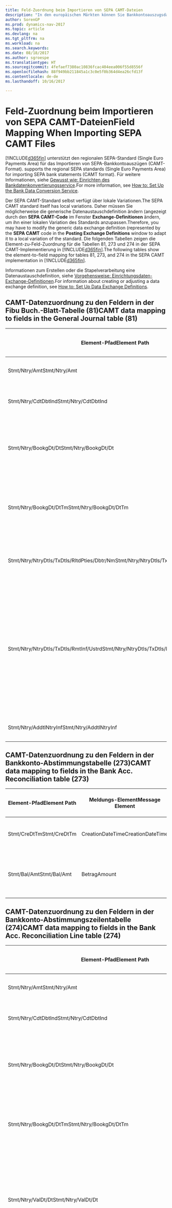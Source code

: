 ```yaml
---
title: Feld-Zuordnung beim Importieren von SEPA CAMT-Dateien
description: "In den europäischen Märkten können Sie Bankkontoauszugsdateien in den regionalen SEPA-Standards  (einzelner Eurozahlungs-Bereich) importieren."
author: SorenGP
ms.prod: dynamics-nav-2017
ms.topic: article
ms.devlang: na
ms.tgt_pltfrm: na
ms.workload: na
ms.search.keywords: 
ms.date: 08/18/2017
ms.author: sgroespe
ms.translationtype: HT
ms.sourcegitcommit: 4fefaef7380ac10836fcac404eea006f55d8556f
ms.openlocfilehash: 88f949bb211845a1c3c0e5f0b364d4ea26cfd13f
ms.contentlocale: de-de
ms.lasthandoff: 10/16/2017

---
```

# <a name="field-mapping-when-importing-sepa-camt-files"></a><span data-ttu-id="ef6c2-103">Feld-Zuordnung beim Importieren von SEPA CAMT-Dateien</span><span class="sxs-lookup"><span data-stu-id="ef6c2-103">Field Mapping When Importing SEPA CAMT Files</span></span>
[!INCLUDE[d365fin](includes/d365fin_md.md)]<span data-ttu-id="ef6c2-104"> unterstützt den regionalen SEPA-Standard (Single Euro Payments Area) für das Importieren von SEPA-Bankkontoauszügen (CAMT-Format).</span><span class="sxs-lookup"><span data-stu-id="ef6c2-104"> supports the regional SEPA standards (Single Euro Payments Area) for importing SEPA bank statements (CAMT format).</span></span> <span data-ttu-id="ef6c2-105">Für weitere Informationen, siehe [Gewusst wie: Einrichten des Bankdatenkonvertierungsservice](bank-how-setup-bank-data-conversion-service.md).</span><span class="sxs-lookup"><span data-stu-id="ef6c2-105">For more information, see [How to: Set Up the Bank Data Conversion Service](bank-how-setup-bank-data-conversion-service.md).</span></span>  

 <span data-ttu-id="ef6c2-106">Der SEPA CAMT-Standard selbst verfügt über lokale Variationen.</span><span class="sxs-lookup"><span data-stu-id="ef6c2-106">The SEPA CAMT standard itself has local variations.</span></span> <span data-ttu-id="ef6c2-107">Daher müssen Sie möglicherweise die generische Datenaustauschdefinition ändern (angezeigt durch den **SEPA CAMT-Code** im Fenster **Exchange-Definitionen** ändern, um ihn einer lokalen Variation des Standards anzupassen.</span><span class="sxs-lookup"><span data-stu-id="ef6c2-107">Therefore, you may have to modify the generic data exchange definition (represented by the **SEPA CAMT** code in the **Posting Exchange Definitions** window to adapt it to a local variation of the standard.</span></span> <span data-ttu-id="ef6c2-108">Die folgenden Tabellen zeigen die Element-zu-Feld-Zuordnung für die Tabellen 81, 273 und 274 in der SEPA CAMT-Implementierung in [!INCLUDE[d365fin](includes/d365fin_md.md)].</span><span class="sxs-lookup"><span data-stu-id="ef6c2-108">The following tables show the element-to-field mapping for tables 81, 273, and 274 in the SEPA CAMT implementation in [!INCLUDE[d365fin](includes/d365fin_md.md)].</span></span>  

 <span data-ttu-id="ef6c2-109">Informationen zum Erstellen oder die Stapelverarbeitung eine Datenaustauschdefinition, siehe [Vorgehensweise: Einrichtungsdaten-Exchange-Definitionen](across-how-to-set-up-data-exchange-definitions.md).</span><span class="sxs-lookup"><span data-stu-id="ef6c2-109">For information about creating or adjusting a data exchange definition, see [How to: Set Up Data Exchange Definitions](across-how-to-set-up-data-exchange-definitions.md).</span></span>  

## <a name="camt-data-mapping-to-fields-in-the-general-journal-table-81"></a><span data-ttu-id="ef6c2-110">CAMT-Datenzuordnung zu den Feldern in der Fibu Buch.-Blatt-Tabelle (81)</span><span class="sxs-lookup"><span data-stu-id="ef6c2-110">CAMT data mapping to fields in the General Journal table (81)</span></span>  

|<span data-ttu-id="ef6c2-111">Element-Pfad</span><span class="sxs-lookup"><span data-stu-id="ef6c2-111">Element Path</span></span>|<span data-ttu-id="ef6c2-112">Meldungs-Element</span><span class="sxs-lookup"><span data-stu-id="ef6c2-112">Message Element</span></span>|<span data-ttu-id="ef6c2-113">Datentyp</span><span class="sxs-lookup"><span data-stu-id="ef6c2-113">Data Type</span></span>|<span data-ttu-id="ef6c2-114">Beschreibung</span><span class="sxs-lookup"><span data-stu-id="ef6c2-114">Description</span></span>|<span data-ttu-id="ef6c2-115">Kennzeichen mit negativem Zeichen</span><span class="sxs-lookup"><span data-stu-id="ef6c2-115">Negative-Sign Identifier</span></span>|<span data-ttu-id="ef6c2-116">Feldnr.</span><span class="sxs-lookup"><span data-stu-id="ef6c2-116">Field No.</span></span>|<span data-ttu-id="ef6c2-117">Feldname</span><span class="sxs-lookup"><span data-stu-id="ef6c2-117">Field Name</span></span>|  
|------------------|---------------------|---------------|-----------------|-------------------------------|---------------|----------------|  
|<span data-ttu-id="ef6c2-118">Stmt/Ntry/Amt</span><span class="sxs-lookup"><span data-stu-id="ef6c2-118">Stmt/Ntry/Amt</span></span>|<span data-ttu-id="ef6c2-119">Betrag</span><span class="sxs-lookup"><span data-stu-id="ef6c2-119">Amount</span></span>|<span data-ttu-id="ef6c2-120">Dezimal</span><span class="sxs-lookup"><span data-stu-id="ef6c2-120">Decimal</span></span>|<span data-ttu-id="ef6c2-121">Der Geldbetrag im Bargeldposten</span><span class="sxs-lookup"><span data-stu-id="ef6c2-121">The amount of money in the cash entry</span></span>||<span data-ttu-id="ef6c2-122">13</span><span class="sxs-lookup"><span data-stu-id="ef6c2-122">13</span></span>|<span data-ttu-id="ef6c2-123">Betrag</span><span class="sxs-lookup"><span data-stu-id="ef6c2-123">Amount</span></span>|  
|<span data-ttu-id="ef6c2-124">Stmt/Ntry/CdtDbtInd</span><span class="sxs-lookup"><span data-stu-id="ef6c2-124">Stmt/Ntry/CdtDbtInd</span></span>|<span data-ttu-id="ef6c2-125">CreditDebitIndicator</span><span class="sxs-lookup"><span data-stu-id="ef6c2-125">CreditDebitIndicator</span></span>|<span data-ttu-id="ef6c2-126">Text</span><span class="sxs-lookup"><span data-stu-id="ef6c2-126">Text</span></span>|<span data-ttu-id="ef6c2-127">Gibt an, ob der Posten ein Habenbetrag oder ein Sollposten ist</span><span class="sxs-lookup"><span data-stu-id="ef6c2-127">Indicates whether the entry is a credit or a debit entry</span></span>|<span data-ttu-id="ef6c2-128">DBIT</span><span class="sxs-lookup"><span data-stu-id="ef6c2-128">DBIT</span></span>|<span data-ttu-id="ef6c2-129">13</span><span class="sxs-lookup"><span data-stu-id="ef6c2-129">13</span></span>|<span data-ttu-id="ef6c2-130">Betrag</span><span class="sxs-lookup"><span data-stu-id="ef6c2-130">Amount</span></span>|  
|<span data-ttu-id="ef6c2-131">Stmt/Ntry/BookgDt/Dt</span><span class="sxs-lookup"><span data-stu-id="ef6c2-131">Stmt/Ntry/BookgDt/Dt</span></span>|<span data-ttu-id="ef6c2-132">Datum</span><span class="sxs-lookup"><span data-stu-id="ef6c2-132">Date</span></span>|<span data-ttu-id="ef6c2-133">Datum</span><span class="sxs-lookup"><span data-stu-id="ef6c2-133">Date</span></span>|<span data-ttu-id="ef6c2-134">Das Datum der Buchung eines Postens auf einem Konto oder in den Büchern des Buchhaltungsservices.</span><span class="sxs-lookup"><span data-stu-id="ef6c2-134">The date when an entry is posted to an account on the account servicer's books</span></span>||<span data-ttu-id="ef6c2-135">5</span><span class="sxs-lookup"><span data-stu-id="ef6c2-135">5</span></span>|<span data-ttu-id="ef6c2-136">Buchungsdatum</span><span class="sxs-lookup"><span data-stu-id="ef6c2-136">Posting Date</span></span>|  
|<span data-ttu-id="ef6c2-137">Stmt/Ntry/BookgDt/DtTm</span><span class="sxs-lookup"><span data-stu-id="ef6c2-137">Stmt/Ntry/BookgDt/DtTm</span></span>|<span data-ttu-id="ef6c2-138">DateTime</span><span class="sxs-lookup"><span data-stu-id="ef6c2-138">DateTime</span></span>|<span data-ttu-id="ef6c2-139">DateTime</span><span class="sxs-lookup"><span data-stu-id="ef6c2-139">DateTime</span></span>|<span data-ttu-id="ef6c2-140">Das Datum und die Uhrzeit der Buchung eines Postens auf einem Konto oder in den Büchern des Buchhaltungsservices.</span><span class="sxs-lookup"><span data-stu-id="ef6c2-140">The date and time when an entry is posted to an account on the account servicer's books</span></span>||<span data-ttu-id="ef6c2-141">5</span><span class="sxs-lookup"><span data-stu-id="ef6c2-141">5</span></span>|<span data-ttu-id="ef6c2-142">Buchungsdatum</span><span class="sxs-lookup"><span data-stu-id="ef6c2-142">Posting Date</span></span>|  
|<span data-ttu-id="ef6c2-143">Stmt/Ntry/NtryDtls/TxDtls/RltdPties/Dbtr/Nm</span><span class="sxs-lookup"><span data-stu-id="ef6c2-143">Stmt/Ntry/NtryDtls/TxDtls/RltdPties/Dbtr/Nm</span></span>|<span data-ttu-id="ef6c2-144">Name</span><span class="sxs-lookup"><span data-stu-id="ef6c2-144">Name</span></span>|<span data-ttu-id="ef6c2-145">Text</span><span class="sxs-lookup"><span data-stu-id="ef6c2-145">Text</span></span>|<span data-ttu-id="ef6c2-146">Der Name der Partei, die einen Geldbetrag an das (wesentlichen) schuldet können</span><span class="sxs-lookup"><span data-stu-id="ef6c2-146">The name of the party that owes an amount of money to the (ultimate) creditor</span></span>||<span data-ttu-id="ef6c2-147">1221</span><span class="sxs-lookup"><span data-stu-id="ef6c2-147">1221</span></span>|<span data-ttu-id="ef6c2-148">Informationen Zahlender</span><span class="sxs-lookup"><span data-stu-id="ef6c2-148">Payer Information</span></span>|  
|<span data-ttu-id="ef6c2-149">Stmt/Ntry/NtryDtls/TxDtls/RmtInf/Ustrd</span><span class="sxs-lookup"><span data-stu-id="ef6c2-149">Stmt/Ntry/NtryDtls/TxDtls/RmtInf/Ustrd</span></span>|<span data-ttu-id="ef6c2-150">Unstrukturiert</span><span class="sxs-lookup"><span data-stu-id="ef6c2-150">Unstructured</span></span>|<span data-ttu-id="ef6c2-151">Text</span><span class="sxs-lookup"><span data-stu-id="ef6c2-151">Text</span></span>|<span data-ttu-id="ef6c2-152">Informationen, die angegeben werden, um Abgleichen/Abstimmung eines Postens mit den Artikeln zu aktivieren, die die Zahlung abgleichen soll, wie etwa Handelsrechnungen in einem Debitorensystem, in unstrukturierter Form.</span><span class="sxs-lookup"><span data-stu-id="ef6c2-152">Information supplied to enable the matching/reconciliation of an entry with the items that the payment is intended to settle, such as commercial invoices in an accounts-receivable system, in an unstructured form</span></span>||<span data-ttu-id="ef6c2-153">8</span><span class="sxs-lookup"><span data-stu-id="ef6c2-153">8</span></span>|<span data-ttu-id="ef6c2-154">Beschreibung</span><span class="sxs-lookup"><span data-stu-id="ef6c2-154">Description</span></span>|  
|<span data-ttu-id="ef6c2-155">Stmt/Ntry/AddtlNtryInf</span><span class="sxs-lookup"><span data-stu-id="ef6c2-155">Stmt/Ntry/AddtlNtryInf</span></span>|<span data-ttu-id="ef6c2-156">ZusätzlicheEingabeInformationen</span><span class="sxs-lookup"><span data-stu-id="ef6c2-156">AdditionalEntryInformation</span></span>|<span data-ttu-id="ef6c2-157">Text</span><span class="sxs-lookup"><span data-stu-id="ef6c2-157">Text</span></span>|<span data-ttu-id="ef6c2-158">Zusätzliche Informationen zu der Eingabe</span><span class="sxs-lookup"><span data-stu-id="ef6c2-158">Additional information about the entry</span></span>||<span data-ttu-id="ef6c2-159">1222</span><span class="sxs-lookup"><span data-stu-id="ef6c2-159">1222</span></span>|<span data-ttu-id="ef6c2-160">Transaktionsinformationen</span><span class="sxs-lookup"><span data-stu-id="ef6c2-160">Transaction Information</span></span>|  

## <a name="camt-data-mapping-to-fields-in-the-bank-acc-reconciliation-table-273"></a><span data-ttu-id="ef6c2-161">CAMT-Datenzuordnung zu den Feldern in der Bankkonto-Abstimmungstabelle (273)</span><span class="sxs-lookup"><span data-stu-id="ef6c2-161">CAMT data mapping to fields in the Bank Acc. Reconciliation table (273)</span></span>  

|<span data-ttu-id="ef6c2-162">Element-Pfad</span><span class="sxs-lookup"><span data-stu-id="ef6c2-162">Element Path</span></span>|<span data-ttu-id="ef6c2-163">Meldungs-Element</span><span class="sxs-lookup"><span data-stu-id="ef6c2-163">Message Element</span></span>|<span data-ttu-id="ef6c2-164">Datentyp</span><span class="sxs-lookup"><span data-stu-id="ef6c2-164">Data Type</span></span>|<span data-ttu-id="ef6c2-165">Beschreibung</span><span class="sxs-lookup"><span data-stu-id="ef6c2-165">Description</span></span>|<span data-ttu-id="ef6c2-166">Kennzeichen mit negativem Zeichen</span><span class="sxs-lookup"><span data-stu-id="ef6c2-166">Negative-Sign Identifier</span></span>|<span data-ttu-id="ef6c2-167">Feldnr.</span><span class="sxs-lookup"><span data-stu-id="ef6c2-167">Field No.</span></span>|<span data-ttu-id="ef6c2-168">Feldname</span><span class="sxs-lookup"><span data-stu-id="ef6c2-168">Field Name</span></span>|  
|------------------|---------------------|---------------|-----------------|-------------------------------|---------------|----------------|  
|<span data-ttu-id="ef6c2-169">Stmt/CreDtTm</span><span class="sxs-lookup"><span data-stu-id="ef6c2-169">Stmt/CreDtTm</span></span>|<span data-ttu-id="ef6c2-170">CreationDateTime</span><span class="sxs-lookup"><span data-stu-id="ef6c2-170">CreationDateTime</span></span>|<span data-ttu-id="ef6c2-171">Datum</span><span class="sxs-lookup"><span data-stu-id="ef6c2-171">Date</span></span>|<span data-ttu-id="ef6c2-172">Das Datum und die Uhrzeit der Erstellung der Nachricht.</span><span class="sxs-lookup"><span data-stu-id="ef6c2-172">The date and time when the message was created</span></span>||<span data-ttu-id="ef6c2-173">3</span><span class="sxs-lookup"><span data-stu-id="ef6c2-173">3</span></span>|<span data-ttu-id="ef6c2-174">Auszugsdatum</span><span class="sxs-lookup"><span data-stu-id="ef6c2-174">Statement Date</span></span>|  
|<span data-ttu-id="ef6c2-175">Stmt/Bal/Amt</span><span class="sxs-lookup"><span data-stu-id="ef6c2-175">Stmt/Bal/Amt</span></span>|<span data-ttu-id="ef6c2-176">Betrag</span><span class="sxs-lookup"><span data-stu-id="ef6c2-176">Amount</span></span>|<span data-ttu-id="ef6c2-177">Dezimal</span><span class="sxs-lookup"><span data-stu-id="ef6c2-177">Decimal</span></span>|<span data-ttu-id="ef6c2-178">Der Betrag, der aus den Nettobeträgen für alle Soll- und Habenposten resultiert</span><span class="sxs-lookup"><span data-stu-id="ef6c2-178">The amount resulting from the netted amounts for all debit and credit entries</span></span>||<span data-ttu-id="ef6c2-179">4</span><span class="sxs-lookup"><span data-stu-id="ef6c2-179">4</span></span>|<span data-ttu-id="ef6c2-180">Auszug Schluss-Saldo</span><span class="sxs-lookup"><span data-stu-id="ef6c2-180">Statement Ending Balance</span></span>|  

## <a name="camt-data-mapping-to-fields-in-the-bank-acc-reconciliation-line-table-274"></a><span data-ttu-id="ef6c2-181">CAMT-Datenzuordnung zu den Feldern in der Bankkonto-Abstimmungszeilentabelle (274)</span><span class="sxs-lookup"><span data-stu-id="ef6c2-181">CAMT data mapping to fields in the Bank Acc. Reconciliation Line table (274)</span></span>  

|<span data-ttu-id="ef6c2-182">Element-Pfad</span><span class="sxs-lookup"><span data-stu-id="ef6c2-182">Element Path</span></span>|<span data-ttu-id="ef6c2-183">Meldungs-Element</span><span class="sxs-lookup"><span data-stu-id="ef6c2-183">Message Element</span></span>|<span data-ttu-id="ef6c2-184">Datentyp</span><span class="sxs-lookup"><span data-stu-id="ef6c2-184">Data Type</span></span>|<span data-ttu-id="ef6c2-185">Beschreibung</span><span class="sxs-lookup"><span data-stu-id="ef6c2-185">Description</span></span>|<span data-ttu-id="ef6c2-186">Kennzeichen mit negativem Zeichen</span><span class="sxs-lookup"><span data-stu-id="ef6c2-186">Negative-Sign Identifier</span></span>|<span data-ttu-id="ef6c2-187">Feldnr.</span><span class="sxs-lookup"><span data-stu-id="ef6c2-187">Field No.</span></span>|<span data-ttu-id="ef6c2-188">Feldname</span><span class="sxs-lookup"><span data-stu-id="ef6c2-188">Field Name</span></span>|  
|------------------|---------------------|---------------|-----------------|-------------------------------|---------------|----------------|  
|<span data-ttu-id="ef6c2-189">Stmt/Ntry/Amt</span><span class="sxs-lookup"><span data-stu-id="ef6c2-189">Stmt/Ntry/Amt</span></span>|<span data-ttu-id="ef6c2-190">Betrag</span><span class="sxs-lookup"><span data-stu-id="ef6c2-190">Amount</span></span>|<span data-ttu-id="ef6c2-191">Dezimal</span><span class="sxs-lookup"><span data-stu-id="ef6c2-191">Decimal</span></span>|<span data-ttu-id="ef6c2-192">Der Geldbetrag im Bargeldposten</span><span class="sxs-lookup"><span data-stu-id="ef6c2-192">The amount of money in the cash entry</span></span>||<span data-ttu-id="ef6c2-193">7</span><span class="sxs-lookup"><span data-stu-id="ef6c2-193">7</span></span>|<span data-ttu-id="ef6c2-194">Auszugsbetrag</span><span class="sxs-lookup"><span data-stu-id="ef6c2-194">Statement Amount</span></span>|  
|<span data-ttu-id="ef6c2-195">Stmt/Ntry/CdtDbtInd</span><span class="sxs-lookup"><span data-stu-id="ef6c2-195">Stmt/Ntry/CdtDbtInd</span></span>|<span data-ttu-id="ef6c2-196">CreditDebitIndicator</span><span class="sxs-lookup"><span data-stu-id="ef6c2-196">CreditDebitIndicator</span></span>|<span data-ttu-id="ef6c2-197">Text</span><span class="sxs-lookup"><span data-stu-id="ef6c2-197">Text</span></span>|<span data-ttu-id="ef6c2-198">Gibt an, ob der Posten ein Habenbetrag oder ein Sollposten ist</span><span class="sxs-lookup"><span data-stu-id="ef6c2-198">Indicates whether the entry is a credit or a debit entry</span></span>|<span data-ttu-id="ef6c2-199">DBIT</span><span class="sxs-lookup"><span data-stu-id="ef6c2-199">DBIT</span></span>|<span data-ttu-id="ef6c2-200">7</span><span class="sxs-lookup"><span data-stu-id="ef6c2-200">7</span></span>|<span data-ttu-id="ef6c2-201">Auszugsbetrag</span><span class="sxs-lookup"><span data-stu-id="ef6c2-201">Statement Amount</span></span>|  
|<span data-ttu-id="ef6c2-202">Stmt/Ntry/BookgDt/Dt</span><span class="sxs-lookup"><span data-stu-id="ef6c2-202">Stmt/Ntry/BookgDt/Dt</span></span>|<span data-ttu-id="ef6c2-203">Datum</span><span class="sxs-lookup"><span data-stu-id="ef6c2-203">Date</span></span>|<span data-ttu-id="ef6c2-204">Datum</span><span class="sxs-lookup"><span data-stu-id="ef6c2-204">Date</span></span>|<span data-ttu-id="ef6c2-205">Das Datum der Buchung eines Postens auf einem Konto oder in den Büchern des Buchhaltungsservices.</span><span class="sxs-lookup"><span data-stu-id="ef6c2-205">The date when an entry is posted to an account on the account servicer's books</span></span>||<span data-ttu-id="ef6c2-206">5</span><span class="sxs-lookup"><span data-stu-id="ef6c2-206">5</span></span>|<span data-ttu-id="ef6c2-207">Transaktionsdatum</span><span class="sxs-lookup"><span data-stu-id="ef6c2-207">Transaction Date</span></span>|  
|<span data-ttu-id="ef6c2-208">Stmt/Ntry/BookgDt/DtTm</span><span class="sxs-lookup"><span data-stu-id="ef6c2-208">Stmt/Ntry/BookgDt/DtTm</span></span>|<span data-ttu-id="ef6c2-209">DateTime</span><span class="sxs-lookup"><span data-stu-id="ef6c2-209">DateTime</span></span>|<span data-ttu-id="ef6c2-210">DateTime</span><span class="sxs-lookup"><span data-stu-id="ef6c2-210">DateTime</span></span>|<span data-ttu-id="ef6c2-211">Das Datum und die Uhrzeit der Buchung eines Postens auf einem Konto oder in den Büchern des Buchhaltungsservices.</span><span class="sxs-lookup"><span data-stu-id="ef6c2-211">The date and time when an entry is posted to an account on the account servicer's books</span></span>||<span data-ttu-id="ef6c2-212">5</span><span class="sxs-lookup"><span data-stu-id="ef6c2-212">5</span></span>|<span data-ttu-id="ef6c2-213">Transaktionsdatum</span><span class="sxs-lookup"><span data-stu-id="ef6c2-213">Transaction Date</span></span>|  
|<span data-ttu-id="ef6c2-214">Stmt/Ntry/ValDt/Dt</span><span class="sxs-lookup"><span data-stu-id="ef6c2-214">Stmt/Ntry/ValDt/Dt</span></span>|<span data-ttu-id="ef6c2-215">Datum</span><span class="sxs-lookup"><span data-stu-id="ef6c2-215">Date</span></span>|<span data-ttu-id="ef6c2-216">Datum</span><span class="sxs-lookup"><span data-stu-id="ef6c2-216">Date</span></span>|<span data-ttu-id="ef6c2-217">Das Datum, an dem Anlagen für den Kontobesitzer im Falle eines Habenpostens verfügbar sind oder oder im Falle eines Sollpostens nicht mehr verfügbar sind.</span><span class="sxs-lookup"><span data-stu-id="ef6c2-217">The date when assets become available to the account owner in case of a credit entry, or cease to be available to the account owner in case of a debit entry</span></span>||<span data-ttu-id="ef6c2-218">12</span><span class="sxs-lookup"><span data-stu-id="ef6c2-218">12</span></span>|<span data-ttu-id="ef6c2-219">Valutadatum</span><span class="sxs-lookup"><span data-stu-id="ef6c2-219">Value Date</span></span>|  
|<span data-ttu-id="ef6c2-220">Stmt/Ntry/ValDt/DtTm</span><span class="sxs-lookup"><span data-stu-id="ef6c2-220">Stmt/Ntry/ValDt/DtTm</span></span>|<span data-ttu-id="ef6c2-221">DateTime</span><span class="sxs-lookup"><span data-stu-id="ef6c2-221">DateTime</span></span>|<span data-ttu-id="ef6c2-222">DateTime</span><span class="sxs-lookup"><span data-stu-id="ef6c2-222">DateTime</span></span>|<span data-ttu-id="ef6c2-223">Das Datum und die Uhrzeit, wenn Anlagen für den Kontobesitzer im Falle eines Habenpostens verfügbar sind oder oder im Falle eines Sollpostens nicht mehr verfügbar sind.</span><span class="sxs-lookup"><span data-stu-id="ef6c2-223">The date and time when assets become available to the account owner in case of a credit entry, or cease to be available to the account owner in case of a debit entry</span></span>||<span data-ttu-id="ef6c2-224">12</span><span class="sxs-lookup"><span data-stu-id="ef6c2-224">12</span></span>|<span data-ttu-id="ef6c2-225">Valutadatum</span><span class="sxs-lookup"><span data-stu-id="ef6c2-225">Value Date</span></span>|  
|<span data-ttu-id="ef6c2-226">Stmt/Ntry/NtryDtls/TxDtls/RltdPties/Dbtr/Nm</span><span class="sxs-lookup"><span data-stu-id="ef6c2-226">Stmt/Ntry/NtryDtls/TxDtls/RltdPties/Dbtr/Nm</span></span>|<span data-ttu-id="ef6c2-227">Name</span><span class="sxs-lookup"><span data-stu-id="ef6c2-227">Name</span></span>|<span data-ttu-id="ef6c2-228">Text</span><span class="sxs-lookup"><span data-stu-id="ef6c2-228">Text</span></span>|<span data-ttu-id="ef6c2-229">Der Name der Partei, die einen Geldbetrag an das (wesentlichen) schuldet können</span><span class="sxs-lookup"><span data-stu-id="ef6c2-229">The name of the party that owes an amount of money to the (ultimate) creditor</span></span>||<span data-ttu-id="ef6c2-230">15</span><span class="sxs-lookup"><span data-stu-id="ef6c2-230">15</span></span>|<span data-ttu-id="ef6c2-231">Informationen Zahlender</span><span class="sxs-lookup"><span data-stu-id="ef6c2-231">Payer Information</span></span>|  
|<span data-ttu-id="ef6c2-232">Stmt/Ntry/NtryDtls/TxDtls/RmtInf/Ustrd</span><span class="sxs-lookup"><span data-stu-id="ef6c2-232">Stmt/Ntry/NtryDtls/TxDtls/RmtInf/Ustrd</span></span>|<span data-ttu-id="ef6c2-233">Unstrukturiert</span><span class="sxs-lookup"><span data-stu-id="ef6c2-233">Unstructured</span></span>|<span data-ttu-id="ef6c2-234">Text</span><span class="sxs-lookup"><span data-stu-id="ef6c2-234">Text</span></span>|<span data-ttu-id="ef6c2-235">Informationen, die angegeben werden, um Abgleichen/Abstimmung eines Postens mit den Artikeln zu aktivieren, die die Zahlung abgleichen soll, wie etwa Handelsrechnungen in einem Debitorensystem, in unstrukturierter Form.</span><span class="sxs-lookup"><span data-stu-id="ef6c2-235">Information supplied to enable the matching/reconciliation of an entry with the items that the payment is intended to settle, such as commercial invoices in an accounts-receivable system, in an unstructured form</span></span>||<span data-ttu-id="ef6c2-236">6</span><span class="sxs-lookup"><span data-stu-id="ef6c2-236">6</span></span>|<span data-ttu-id="ef6c2-237">Beschreibung</span><span class="sxs-lookup"><span data-stu-id="ef6c2-237">Description</span></span>|  
|<span data-ttu-id="ef6c2-238">Stmt/Ntry/AddtlNtryInf</span><span class="sxs-lookup"><span data-stu-id="ef6c2-238">Stmt/Ntry/AddtlNtryInf</span></span>|<span data-ttu-id="ef6c2-239">ZusätzlicheEingabeInformationen</span><span class="sxs-lookup"><span data-stu-id="ef6c2-239">AdditionalEntryInformation</span></span>|<span data-ttu-id="ef6c2-240">Text</span><span class="sxs-lookup"><span data-stu-id="ef6c2-240">Text</span></span>|<span data-ttu-id="ef6c2-241">Zusätzliche Informationen zu der Eingabe</span><span class="sxs-lookup"><span data-stu-id="ef6c2-241">Additional information about the entry</span></span>||<span data-ttu-id="ef6c2-242">16</span><span class="sxs-lookup"><span data-stu-id="ef6c2-242">16</span></span>|<span data-ttu-id="ef6c2-243">Transaktionsinformationen</span><span class="sxs-lookup"><span data-stu-id="ef6c2-243">Transaction Information</span></span>|  

 <span data-ttu-id="ef6c2-244">Elemente im **Ntry**-Knoten, die in [!INCLUDE[d365fin](includes/d365fin_md.md)] importiert, aber nicht mit einem Feld verknüpft werden, werden in der **Exch.Spaltendefinition buchen**-Tabelle gespeichert.</span><span class="sxs-lookup"><span data-stu-id="ef6c2-244">Elements in the **Ntry** node that are imported into [!INCLUDE[d365fin](includes/d365fin_md.md)] but not mapped to any fields are stored in the **Posting Exch. Column Def** table.</span></span> <span data-ttu-id="ef6c2-245">Benutzer können diese Elemente **Zahlungsabstimmungsbuch.-Blatt**, **Zahlungsausgleich** und **Bankkonto Abstimmen** Fenstern anzeigen, indem sie die **Details zur Bankauszugsposition** Aktion auswählen.</span><span class="sxs-lookup"><span data-stu-id="ef6c2-245">Users can view these elements from the **Payment Reconciliation Journal**, **Payment Application**, and **Bank Acc. Reconciliation** windows by choosing the **Bank Statement Line Details** action.</span></span> <span data-ttu-id="ef6c2-246">Weitere Informationen finden Sie unter [So gehts: Abstimmen von Zahlungen mithilfe der automatischen Anwendung](receivables-how-reconcile-payments-auto-application.md).</span><span class="sxs-lookup"><span data-stu-id="ef6c2-246">For more information, see [How to: Reconcile Payments Using Automatic Application](receivables-how-reconcile-payments-auto-application.md).</span></span>  
## <a name="see-also"></a><span data-ttu-id="ef6c2-247">Siehe auch</span><span class="sxs-lookup"><span data-stu-id="ef6c2-247">See Also</span></span>  
[<span data-ttu-id="ef6c2-248">Einrichten eines Datenaustauschs</span><span class="sxs-lookup"><span data-stu-id="ef6c2-248">Setting Up Data Exchange</span></span>](across-set-up-data-exchange.md)  
[<span data-ttu-id="ef6c2-249">Daten elektronisch austauschen</span><span class="sxs-lookup"><span data-stu-id="ef6c2-249">Exchanging Data Electronically</span></span>](across-data-exchange.md)  
<span data-ttu-id="ef6c2-250">[Gewusst wie: Einrichten des Bankdatenkonvertierungsservice](bank-how-setup-bank-data-conversion-service.md) </span><span class="sxs-lookup"><span data-stu-id="ef6c2-250">[How to: Set Up the Bank Data Conversion Service](bank-how-setup-bank-data-conversion-service.md) </span></span>  
[<span data-ttu-id="ef6c2-251">Gewusst wie: Verwenden von XML-Schemata zur Vorbereitung von Datenaustauschdefinitionen</span><span class="sxs-lookup"><span data-stu-id="ef6c2-251">How to: Use XML Schemas to Prepare Data Exchange Definitions</span></span>](across-how-to-use-xml-schemas-to-prepare-data-exchange-definitions.md)  
[<span data-ttu-id="ef6c2-252">Vorgehensweise: Abstimmen von Zahlungen mithilfe der automatischen Anwendung</span><span class="sxs-lookup"><span data-stu-id="ef6c2-252">How to: Reconcile Payments Using Automatic Application</span></span>](receivables-how-reconcile-payments-auto-application.md)  

